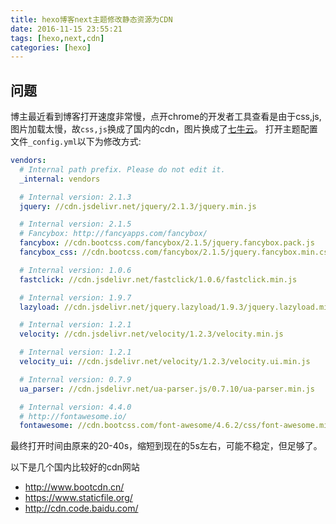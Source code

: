```yaml
---
title: hexo博客next主题修改静态资源为CDN
date: 2016-11-15 23:55:21
tags: [hexo,next,cdn]
categories: [hexo]
---
```


## 问题
博主最近看到博客打开速度非常慢，点开chrome的开发者工具查看是由于css,js,图片加载太慢，故`css,js`换成了国内的cdn，图片换成了[七牛云](http://www.qiniu.com/)。
打开主题配置文件`_config.yml`以下为修改方式:
<!--more-->
```yml
vendors:
  # Internal path prefix. Please do not edit it.
  _internal: vendors

  # Internal version: 2.1.3
  jquery: //cdn.jsdelivr.net/jquery/2.1.3/jquery.min.js

  # Internal version: 2.1.5
  # Fancybox: http://fancyapps.com/fancybox/
  fancybox: //cdn.bootcss.com/fancybox/2.1.5/jquery.fancybox.pack.js
  fancybox_css: //cdn.bootcss.com/fancybox/2.1.5/jquery.fancybox.min.css

  # Internal version: 1.0.6
  fastclick: //cdn.jsdelivr.net/fastclick/1.0.6/fastclick.min.js

  # Internal version: 1.9.7
  lazyload: //cdn.jsdelivr.net/jquery.lazyload/1.9.3/jquery.lazyload.min.js

  # Internal version: 1.2.1
  velocity: //cdn.jsdelivr.net/velocity/1.2.3/velocity.min.js

  # Internal version: 1.2.1
  velocity_ui: //cdn.jsdelivr.net/velocity/1.2.3/velocity.ui.min.js

  # Internal version: 0.7.9
  ua_parser: //cdn.jsdelivr.net/ua-parser.js/0.7.10/ua-parser.min.js

  # Internal version: 4.4.0
  # http://fontawesome.io/
  fontawesome: //cdn.bootcss.com/font-awesome/4.6.2/css/font-awesome.min.css

```

最终打开时间由原来的20-40s，缩短到现在的5s左右，可能不稳定，但足够了。

以下是几个国内比较好的cdn网站
- http://www.bootcdn.cn/
- https://www.staticfile.org/
- http://cdn.code.baidu.com/

